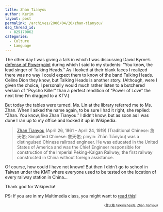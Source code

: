 ```yaml
---
title: Zhan Tianyou
author: Kerim
layout: post
permalink: /archives/2006/04/20/zhan-tianyou/
dsq_thread_id:
  - 825170062
categories:
  - Culture
  - Language
---
```

The other day I was giving a talk in which I was discussing David Byrne&#8217;s <a href="http://www.wired.com/wired/archive/11.09/ppt1.html" onclick="_gaq.push(['_trackEvent', 'outbound-article', 'http://www.wired.com/wired/archive/11.09/ppt1.html', 'defense of Powerpoint']);" >defense of Powerpoint</a> during which I said to my students: &#8220;You know, the lead singer of Talking Heads.&#8221; As I looked at their blank faces I realized there was no way I could expect them to know of the band Talking Heads. Celine Dion they know, but Talking Heads is another story. (Although, were I given the choice, I personally would much rather listen to a butchered version of &#8220;Psycho Killer&#8221; than a perfect rendition of &#8220;Power of Love&#8221; the next time I&#8217;m dragged to a KTV.)

But today the tables were turned. Ms. Lin at the library referred me to Ms. Zhan. When I asked the name again, to be sure I had it right, she replied: &#8220;Zhan. You know, like Zhan Tianyou.&#8221; I didn&#8217;t know, but as soon as I was done I ran up to my office and looked it up in Wikipedia.

> <a href="http://en.wikipedia.org/wiki/Zhan_Tianyou" onclick="_gaq.push(['_trackEvent', 'outbound-article', 'http://en.wikipedia.org/wiki/Zhan_Tianyou', 'Zhan Tianyou']);" >Zhan Tianyou</a> (April 26, 1861 – April 24, 1919) (Traditional Chinese: 詹天佑; Simplified Chinese: 詹天佑; pinyin: Zhān Tiānyòu) was a distinguised Chinese railroad engineer. He was educated in the United States of America and was the Chief Engineer responsible for construction of the Imperial Peking-Kalgan Railway, the first railway constructed in China without foreign assistance.

Of course, how could I have not known! But then I didn&#8217;t go to school in Taiwan under the KMT where everyone used to be tested on the location of every railway station in China&#8230;

Thank god for Wikipedia!

PS: If you are in my Multimedia class, you might want to <a href="http://en.wikipedia.org/wiki/Talking_Heads" onclick="_gaq.push(['_trackEvent', 'outbound-article', 'http://en.wikipedia.org/wiki/Talking_Heads', 'read this']);" >read this</a>!

<!-- technorati tags start -->

<div style="text-align: right">
  <span style="font-size: x-small">{<a href="http://www.technorati.com/tag/詹天佑" onclick="_gaq.push(['_trackEvent', 'outbound-article', 'http://www.technorati.com/tag/詹天佑', '詹天佑']);" rel="tag">詹天佑</a>, <a href="http://www.technorati.com/tag/talking%20heads" onclick="_gaq.push(['_trackEvent', 'outbound-article', 'http://www.technorati.com/tag/talking%20heads', 'talking heads']);" rel="tag">talking heads</a>, <a href="http://www.technorati.com/tag/Zhan%20Tianyou" onclick="_gaq.push(['_trackEvent', 'outbound-article', 'http://www.technorati.com/tag/Zhan%20Tianyou', 'Zhan Tianyou']);" rel="tag">Zhan Tianyou</a>}</span>


<!-- technorati tags end -->

